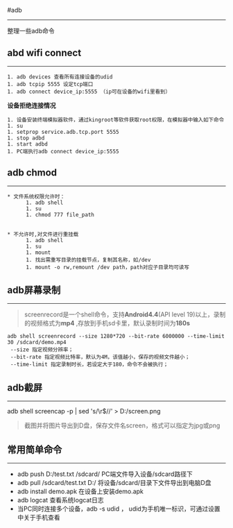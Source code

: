 #adb
***
 整理一些adb命令
## abd wifi connect
***
    1. adb devices 查看所有连接设备的udid
    1. adb tcpip 5555 设定tcp端口
    1. adb connect device_ip:5555 （ip可在设备的wifi里看到）

**设备拒绝连接情况** 

    1. 设备安装终端模拟器软件，通过kingroot等软件获取root权限，在模拟器中输入如下命令  
    1. su
    1. setprop service.adb.tcp.port 5555
    1. stop adbd
    1. start adbd
    1. PC端执行adb connect device_ip:5555

## adb chmod
***
    * 文件系统权限允许时：  
          1. adb shell
          1. su
          1. chmod 777 file_path 
          
        
    * 不允许时,对文件进行重挂载  
          1. adb shell
          1. su
          1. mount
          1. 找出需重写目录的挂载节点，复制其名称，如/dev
          1. mount -o rw,remount /dev path，path对应子目录均可读写
## adb屏幕录制
***
> screenrecord是一个shell命令，支持**Android4.4**(API level 19)以上，录制的视频格式为**mp4** ,存放到手机sd卡里，默认录制时间为**180s**  
  
````
adb shell screenrecord --size 1280*720 --bit-rate 6000000 --time-limit 30 /sdcard/demo.mp4  
 --size 指定视频分辨率；  
 --bit-rate 指定视频比特率，默认为4M，该值越小，保存的视频文件越小；  
 --time-limit 指定录制时长，若设定大于180，命令不会被执行；   
````

## adb截屏
***
adb shell screencap -p | sed 's/\r$//' > D:/screen.png
 > 截图并将图片导出到D盘，保存文件名screen，格式可以指定为jpg或png
## 常用简单命令
***
* adb push D:/test.txt /sdcard/  PC端文件导入设备/sdcard路径下
* adb pull /sdcard/test.txt D:/  将设备/sdcard/目录下文件导出到电脑D盘
* adb install demo.apk 在设备上安装demo.apk
* adb logcat 查看系统logcat日志
* 当PC同时连接多个设备，adb -s udid <command> ， udid为手机唯一标识，可通过设置中关于手机查看
